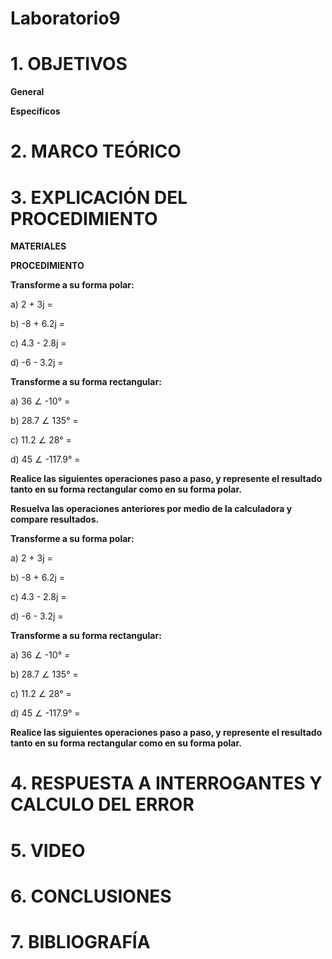 # Laboratorio9

# 1. OBJETIVOS

**General**



**Específicos**



# 2. MARCO TEÓRICO



# 3. EXPLICACIÓN DEL PROCEDIMIENTO

**MATERIALES**




**PROCEDIMIENTO**

**Transforme a su forma polar:**

a) 2 + 3j =

b) -8 + 6.2j =

c) 4.3 - 2.8j =

d) -6 - 3.2j =

**Transforme a su forma rectangular:**

a) 36 ∠ -10° =

b) 28.7 ∠ 135° =

c) 11.2 ∠ 28° =

d) 45 ∠ -117.9° =

**Realice las siguientes operaciones paso a paso, y represente el resultado tanto en su forma rectangular como en su forma polar.**




**Resuelva las operaciones anteriores por medio de la calculadora y compare resultados.**

**Transforme a su forma polar:**

a) 2 + 3j =

b) -8 + 6.2j =

c) 4.3 - 2.8j =

d) -6 - 3.2j =

**Transforme a su forma rectangular:**

a) 36 ∠ -10° =

b) 28.7 ∠ 135° =

c) 11.2 ∠ 28° =

d) 45 ∠ -117.9° =

**Realice las siguientes operaciones paso a paso, y represente el resultado tanto en su forma rectangular como en su forma polar.**


# 4. RESPUESTA A INTERROGANTES Y CALCULO DEL ERROR



# 5. VIDEO



# 6. CONCLUSIONES



# 7. BIBLIOGRAFÍA
